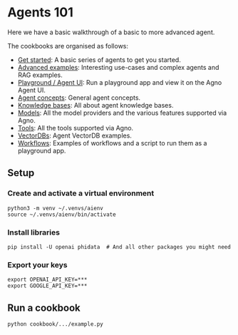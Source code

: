 # Agents 101

Here we have a basic walkthrough of a basic to more advanced agent.

The cookbooks are organised as follows:
 - [Get started](./agents_101): A basic series of agents to get you started.
 - [Advanced examples](./advanced_examples): Interesting use-cases and complex agents and RAG examples.
 - [Playground / Agent UI](./playground): Run a playground app and view it on the Agno Agent UI.
 - [Agent concepts](./agent_concepts): General agent concepts.
 - [Knowledge bases](./knowledge): All about agent knowledge bases.
 - [Models](./models): All the model providers and the various features supported via Agno.
 - [Tools](./tools): All the tools supported via Agno.
 - [VectorDBs](./vector_dbs): Agent VectorDB examples.
 - [Workflows](./workflows): Examples of workflows and a script to run them as a playground app.


## Setup

### Create and activate a virtual environment

```shell
python3 -m venv ~/.venvs/aienv
source ~/.venvs/aienv/bin/activate
```

### Install libraries

```shell
pip install -U openai phidata  # And all other packages you might need
```

### Export your keys

```shell
export OPENAI_API_KEY=***
export GOOGLE_API_KEY=***
```

## Run a cookbook

```shell
python cookbook/.../example.py
```
